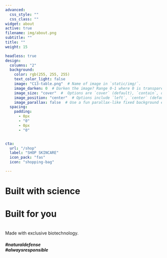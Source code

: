 ```yaml
---
advanced:
  css_style: ""
  css_class: ""
widget: about
active: true
filename: img/about.png
subtitle: ""
title: ""
weight: 15

headless: true
design:
  columns: "2"
  background:
    color: rgb(255, 255, 255)
    text_color_light: false
    image: "C13-table.png"  # Name of image in `static/img/`.
    image_darken: 0  # Darken the image? Range 0-1 where 0 is transparent and 1 is opaque.
    image_size: "cover"  #  Options are `cover` (default), `contain`, or `actual` size.
    image_position: "center"  # Options include `left`, `center` (default), or `right`.
    image_parallax: false  # Use a fun parallax-like fixed background effect? true/false
  spacing:
    padding:
      - 0px
      - "0"
      - 0px
      - "0"


cta:
  url: "/shop"
  label: "SHOP SKINCARE"
  icon_pack: "fas"
  icon: "shopping-bag"

---
```

<h1>Built with science</h1><h1>Built for you</h1>
<br>
Made with exclusive biotechnology.
<br>
<h5>#naturaldefense<br>#alwaysresponsible</h5>
<br><br>